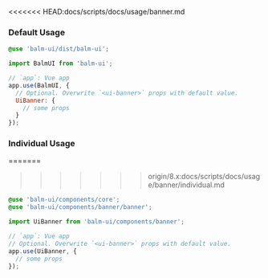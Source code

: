 <<<<<<< HEAD:docs/scripts/docs/usage/banner.md
### Default Usage

```scss
@use 'balm-ui/dist/balm-ui';
```

```js
import BalmUI from 'balm-ui';

// `app`: Vue app
app.use(BalmUI, {
  // Optional. Overwrite `<ui-banner>` props with default value.
  UiBanner: {
    // some props
  }
});
```

### Individual Usage

=======
>>>>>>> origin/8.x:docs/scripts/docs/usage/banner/individual.md
```scss
@use 'balm-ui/components/core';
@use 'balm-ui/components/banner/banner';
```

```js
import UiBanner from 'balm-ui/components/banner';

// `app`: Vue app
// Optional. Overwrite `<ui-banner>` props with default value.
app.use(UiBanner, {
  // some props
});
```
